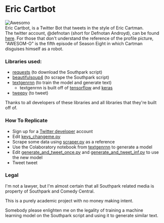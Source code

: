 # Eric Cartbot
![Awesomo](https://raw.githubusercontent.com/leonardishere/Eric-Cartbot/master/pfp_awesomo.jpg)  
Eric Cartbot, is a Twitter Bot that tweets in the style of Eric Cartman.  
The twitter account, @defnotan (short for Defnotan Androyd), can be found [here](https://twitter.com/defnotan). For those that don't understand the reference of the profile picture, "AWESOM-O" is the fifth episode of Season Eight in which Cartman disguises himself as a robot.

### Libraries used:
* [requests](http://docs.python-requests.org/en/master/) (to download the Southpark script)
* [beautifulsoup4](https://www.crummy.com/software/BeautifulSoup/) (to scrape the Southpark script)
* [textgenrnn](https://github.com/minimaxir/textgenrnn) (to train the model and generate text)  
    * textgenrnn is built off of [tensorflow](https://www.tensorflow.org/) and [keras](https://keras.io/)
* [tweepy](http://www.tweepy.org/) (to tweet)

Thanks to all developers of these libraries and all libraries that they're built off of.

### How To Replicate
+ Sign up for a [Twitter developer](https://developer.twitter.com/) account
+ Edit [keys_changeme.py](https://github.com/leonardishere/Eric-Cartbot/blob/master/keys_changeme.py)
+ Scrape some data using [scraper.py](https://github.com/leonardishere/Eric-Cartbot/blob/master/scraper.py) as a reference
+ Use the Colaboratory notebook from [textgenrnn](https://github.com/minimaxir/textgenrnn) to generate a model
+ Edit [generate_and_tweet_once.py](https://github.com/leonardishere/Eric-Cartbot/blob/master/generate_and_tweet_once.py) and [generate_and_tweet_inf.py](https://github.com/leonardishere/Eric-Cartbot/blob/master/generate_and_tweet_inf.py) to use the new model
+ Tweet tweet

### Legal
I'm not a lawyer, but I'm almost certain that all Southpark related media is property of Southpark and Comedy Central.  

This is a purely academic project with no money making intent.   

Somebody please enlighten me on the legality of training a machine learning model on the Southpark script and using it to generate similar text.  
